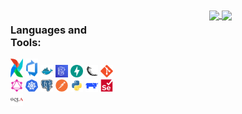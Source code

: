 <!--
**Donzellini/Donzellini** is a ✨ _special_ ✨ repository because its `README.md` (this file) appears on your GitHub profile.

Here are some ideas to get you started:

- 🔭 I’m currently working on ...
- 🌱 I’m currently learning ...
- 👯 I’m looking to collaborate on ...
- 🤔 I’m looking for help with ...
- 💬 Ask me about ...
- 📫 How to reach me: ...
- 😄 Pronouns: ...
- ⚡ Fun fact: ...
-->

<div style="display: flex; align-items: flex-start;">
  <div style="flex: 1;">
    <h3 align="left">Languages and Tools:</h3>
    <p align="left">
      <a><img src="https://github.com/devicons/devicon/blob/master/icons/apacheairflow/apacheairflow-original.svg" alt="apache-airflow" width="20" height="30"/></a> 
      <a><img src="https://github.com/devicons/devicon/blob/master/icons/azuredevops/azuredevops-original.svg" alt="azure-devops" width="20" height="30"/></a> 
      <a><img src="https://github.com/devicons/devicon/blob/master/icons/docker/docker-original.svg" alt="docker" width="20" height="20"/></a> 
      <a><img src="https://github.com/devicons/devicon/blob/master/icons/dynamodb/dynamodb-original.svg" alt="dynamo-db" width="20" height="20"/></a> 
      <a><img src="https://github.com/devicons/devicon/blob/master/icons/fastapi/fastapi-original.svg" alt="fast-api" width="20" height="20"/></a> 
      <a><img src="https://github.com/devicons/devicon/blob/master/icons/flask/flask-original.svg" alt="flask" width="20" height="20"/></a> 
      <a><img src="https://github.com/devicons/devicon/blob/master/icons/git/git-original.svg" alt="git" width="20" height="20"/></a> 
      <a><img src="https://github.com/devicons/devicon/blob/master/icons/graphql/graphql-plain.svg" alt="graphql" width="20" height="20"/></a> 
      <a><img src="https://github.com/devicons/devicon/blob/master/icons/kubernetes/kubernetes-original.svg" alt="kubernetes" width="20" height="20"/></a> 
      <a><img src="https://github.com/devicons/devicon/blob/master/icons/postgresql/postgresql-original.svg" alt="postgres" width="20" height="20"/></a>
      <a><img src="https://github.com/devicons/devicon/blob/master/icons/postman/postman-original.svg" alt="postman" width="20" height="20"/></a>
      <a><img src="https://github.com/devicons/devicon/blob/master/icons/python/python-original.svg" alt="python" width="20" height="20"/></a> 
      <a><img src="https://github.com/devicons/devicon/blob/master/icons/rancher/rancher-original.svg" alt="rancher" width="20" height="20"/></a>
      <a><img src="https://github.com/devicons/devicon/blob/master/icons/selenium/selenium-original.svg" alt="selenium" width="20" height="20"/></a>
      <a><img src="https://github.com/devicons/devicon/blob/master/icons/sqlalchemy/sqlalchemy-original.svg" alt="sqlalchemy" width="20" height="20"/></a>
    </p>
  </div>

  <div style="flex: 2; display: flex; justify-content: center; align-items: center;">
    <div>
      <a href="https://github.com/anuraghazra/github-readme-stats">
        <img height=200 align="center" src="https://github-readme-stats.vercel.app/api?username=Donzellini&theme=blue_navy&hide_title=true&hide_rank=true&card_width=330" />
      </a>
      <a href="https://github.com/anuraghazra/convoychat">
        <img height=200 align="center" src="https://github-readme-stats.vercel.app/api/top-langs?username=Donzellini&layout=compact&theme=blue_navy&langs_count=8&hide_title=true&card_width=330" />
      </a>
    </div>
  </div>
</div>




